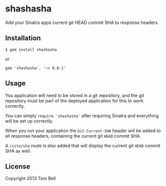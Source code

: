 # shashasha

Add your Sinatra apps current git HEAD commit SHA to response headers 

## Installation

    $ gem install shashasha

or

    gem 'shashasha', '~> 0.0.1'

## Usage

You application will need to be stored in a git repository, and the git
repository must be part of the deployed application for this to work correctly.

You can simply `require 'shashasha'` after requiring Sinatra and everything will
be set up correctly.

When you run your application the `Git-Current-SHA` header will be added to all
response headers, containing the current git `HEAD` commit SHA.

A `/site/sha` route is also added that will display the current git `HEAD`
commit SHA as well.

## License

Copyright 2013 Tom Bell
